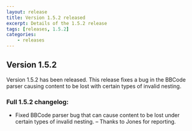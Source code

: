 ```yaml
---
layout: release
title: Version 1.5.2 released
excerpt: Details of the 1.5.2 release
tags: [releases, 1.5.2]
categories:
    - releases
---
```

## Version 1.5.2

Version 1.5.2 has been released. This release fixes a bug in the BBCode parser
causing content to be lost with certain types of invalid nesting.

### Full 1.5.2 changelog:

<div class="well">
	<ul>
		<li>Fixed BBCode parser bug that can cause content to be lost under
            certain types of invalid nesting.
            &ndash; Thanks to Jones for reporting.</li>
	</ul>
</div>

